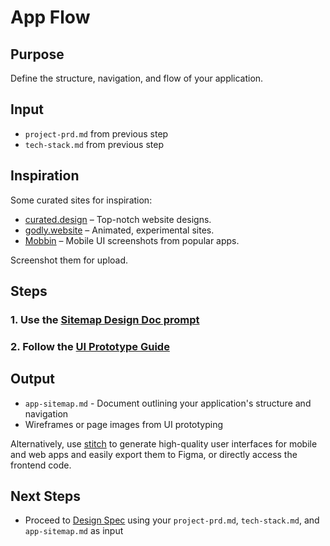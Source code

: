 # App Flow

## Purpose
Define the structure, navigation, and flow of your application.

## Input
* `project-prd.md` from previous step
* `tech-stack.md` from previous step

## Inspiration

Some curated sites for inspiration:

* [curated.design](https://www.curated.design/) – Top-notch website designs.
* [godly.website](https://godly.website/) – Animated, experimental sites.
* [Mobbin](https://mobbin.com) – Mobile UI screenshots from popular apps.

Screenshot them for upload.

## Steps

### 1. Use the [Sitemap Design Doc prompt](./sitemap-design-doc.md)
### 2. Follow the [UI Prototype Guide](./ui-prototype.md)

## Output
* `app-sitemap.md` - Document outlining your application's structure and navigation
* Wireframes or page images from UI prototyping

Alternatively, use [stitch](https://stitch.withgoogle.com/home) to generate high-quality user interfaces for mobile and web apps and easily export them to Figma, or directly access the frontend code.  

## Next Steps
* Proceed to [Design Spec](../design/index.md) using your `project-prd.md`, `tech-stack.md`, and `app-sitemap.md` as input